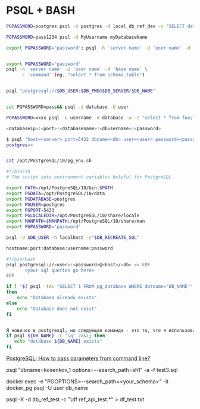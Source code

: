 # PSQL + BASH

```bash
PGPASSWORD=postgres psql -U postgres -d local_db_ref_dev -c "SELECT datname FROM pg_database WHERE datname='test1';"

PGPASSWORD=pass1234 psql -U MyUsername myDatabaseName

export PGPASSWORD='password'; psql -h 'server name' -U 'user name' -d 'base name' -c 'command'


export PGPASSWORD='password'
psql -h 'server name' -U 'user name' -d 'base name' \
     -c 'command' (eg. "select * from schema.table")


psql "postgresql://$DB_USER:$DB_PWD@$DB_SERVER/$DB_NAME"


set PGPASSWORD=pass&& psql -d database -U user

PGPASSWORD=xxxx psql -U username -d database -w -c "select * from foo;"

<databaseip>:<port>:<databasename>:<dbusername>:<password>

$ psql "host=<server> port=5432 dbname=<db> user=<user> password=<password>"
postgres=>


cat /opt/PostgreSQL/10/pg_env.sh

#!/bin/sh
# The script sets environment variables helpful for PostgreSQL

export PATH=/opt/PostgreSQL/10/bin:$PATH
export PGDATA=/opt/PostgreSQL/10/data
export PGDATABASE=postgres
export PGUSER=postgres
export PGPORT=5433
export PGLOCALEDIR=/opt/PostgreSQL/10/share/locale
export MANPATH=$MANPATH:/opt/PostgreSQL/10/share/man
export PGPASSWORD='password'

psql -U $DB_USER -h localhost -c"$DB_RECREATE_SQL"

hostname:port:database:username:password

#!/bin/bash
psql postgresql://<user>:<password>@<host>/<db> << EOF
       <your sql queries go here>
EOF
```

```bash
if [ "$( psql -tAc "SELECT 1 FROM pg_database WHERE datname='DB_NAME'" )" = '1' ]
then
    echo "Database already exists"
else
    echo "Database does not exist"
fi


Я новичок в postgresql, но следующая команда - это то, что я использовал для проверки наличия базы данных
if psql ${DB_NAME} -c '\q' 2>&1; then
   echo "database ${DB_NAME} exists"
fi
```

[PostgreSQL: How to pass parameters from command line?](https://stackoverflow.com/questions/7389416/postgresql-how-to-pass-parameters-from-command-line)

psql "dbname=kosenkov_1 options=--search_path=sh1" -a -f test3.sql

docker exec -e "PGOPTIONS=--search_path=<your_schema>" -it docker_pg psql -U user db_name

psql -X -d db_ref_test -c "\df ref_api_test.*" > df_test.txt